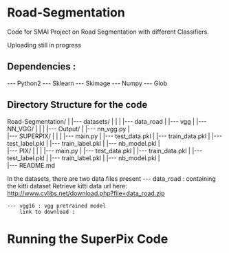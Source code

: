 # Road-Segmentation
Code for SMAI Project on Road Segmentation with different Classifiers.

Uploading still in progress

## Dependencies :
--- Python2 
--- Sklearn
--- Skimage
--- Numpy 
--- Glob

## Directory Structure for the code 

Road-Segmentation/
|
|--- datasets/
|    |
|    |--- data_road
|    |--- vgg
|
|--- NN_VGG/
|    |
|    |--- Output/
|    |--- nn_vgg.py
|    
|--- SUPERPIX/
|    |
|    |--- main.py
|    |--- test_data.pkl
|    |--- train_data.pkl
|    |--- test_label.pkl
|    |--- train_label.pkl
|    |--- nb_model.pkl
|    
|--- PIX/
|    |
|    |--- main.py
|    |--- test_data.pkl
|    |--- train_data.pkl
|    |--- test_label.pkl
|    |--- train_label.pkl
|    |--- nb_model.pkl
|    
|--- README.md

In the datasets, there are two data files present
	--- data_road : containing the kitti dataset
		Retrieve kitti data url here: http://www.cvlibs.net/download.php?file=data_road.zip

	--- vgg16 : vgg pretrained model
		link to download : 

# Running the SuperPix Code



